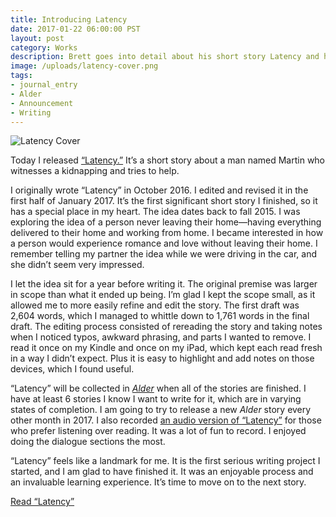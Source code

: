 ```yaml
---
title: Introducing Latency
date: 2017-01-22 06:00:00 PST
layout: post
category: Works
description: Brett goes into detail about his short story Latency and how it came to be.
image: /uploads/latency-cover.png
tags:
- journal_entry
- Alder
- Announcement
- Writing
---
```


![Latency Cover](/uploads/latency-cover.png)

Today I released [“Latency.”](/latency) It’s a short story about a man named Martin who witnesses a kidnapping and tries to help.

I originally wrote “Latency” in October 2016. I edited and revised it in the first half of January 2017. It’s the first significant short story I finished, so it has a special place in my heart. The idea dates back to fall 2015. I was exploring the idea of a person never leaving their home—having everything delivered to their home and working from home. I became interested in how a person would experience romance and love without leaving their home. I remember telling my partner the idea while we were driving in the car, and she didn’t seem very impressed.

I let the idea sit for a year before writing it. The original premise was larger in scope than what it ended up being. I’m glad I kept the scope small, as it allowed me to more easily refine and edit the story. The first draft was 2,604 words, which I managed to whittle down to 1,761 words in the final draft. The editing process consisted of rereading the story and taking notes when I noticed typos, awkward phrasing, and parts I wanted to remove. I read it once on my Kindle and once on my iPad, which kept each read fresh in a way I didn’t expect. Plus it is easy to highlight and add notes on those devices, which I found useful.

“Latency” will be collected in [_Alder_](/alder) when all of the stories are finished. I have at least 6 stories I know I want to write for it, which are in varying states of completion. I am going to try to release a new _Alder_ story every other month in 2017. I also recorded [an audio version of “Latency”](https://soundcloud.com/brettchalupa/latency) for those who prefer listening over reading. It was a lot of fun to record. I enjoyed doing the dialogue sections the most.

“Latency” feels like a landmark for me. It is the first serious writing project I started, and I am glad to have finished it. It was an enjoyable process and an invaluable learning experience. It’s time to move on to the next story.

 [Read “Latency”](/latency)